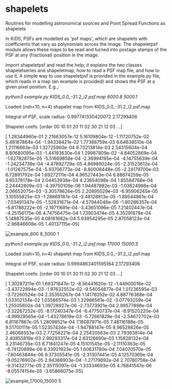 # shapelets
Routines for modelling astronomical sources and Point Spread Functions as shapelets

In KiDS, PSFs are modelled as 'psf maps', which are shapelets with coefficients that vary as polynomials across the image.
The shapeletpsf module allows these maps to be read and turned into postage stamps of the PSF at any (fractional) position in the image.

Import shapeletpsf and read the help; it explains the two classes shapeletseries and shapeletmap, how to read a PSF map file, and how to use it.
A simple way to use shapeletpsf is provided in the example.py file, which reads in a map (an example is provided) and shows the PSF at a given pixel position. E.g.,:

*python3 example.py KIDS_0.0_-31.2_i2.psf.map 6000.8 5000.1*

Loaded (nsh=10, n=4) shapelet map from KIDS_0.0_-31.2_i2.psf.map

Integral of PSF, scale radius: 0.997741330420072 2.17293406

Shapelet coefs: [order 00 10 01 20 11 02 30 21 12 03 ...]

[ 1.28344960e-01  2.21663057e-12  5.16109804e-12 -1.11720752e-02
  5.48167864e-04 -1.94338421e-02  1.77388759e-03  6.64638510e-04
  1.21116663e-03  1.32725960e-04  9.73213814e-03  2.54315604e-04
  8.80680095e-03 -1.44193630e-04  1.29987809e-02 -4.84052869e-04
 -1.62782875e-05 -5.51669858e-04 -2.36994195e-04 -4.14755639e-04
 -1.24234739e-04 -4.47892729e-05  4.86989024e-05 -2.31523612e-04
 -1.01267575e-04 -5.93706773e-04 -8.80008448e-05 -2.24179700e-03
  6.72891792e-04  1.69272111e-04  4.96527443e-04  6.88674259e-05
  4.65378178e-04  2.04453936e-04  4.23654098e-04  1.85584768e-04
  2.24442809e-03 -4.39750109e-06  1.94487892e-03 -1.03624986e-04
  2.06652075e-03 -3.30578626e-05  2.20895029e-03 -6.95906245e-05
  3.10555825e-03 -1.28869187e-04 -2.48128813e-05 -1.89544861e-04
 -7.03491347e-05 -1.52831671e-04 -4.57944046e-06 -1.80286357e-04
 -6.81788222e-05 -2.19711691e-04 -3.43651096e-05  7.21402447e-04
 -4.25156175e-06  4.74756475e-04  1.73903474e-05  4.35291878e-04
  5.14887535e-05  4.08161682e-04  5.93954295e-05  2.87058123e-04
 -2.96846608e-05  1.40137115e-05]

![example_600 8_5000 1](https://user-images.githubusercontent.com/6078683/182646093-832cfb69-35ff-4252-a561-5f139fd219cb.png)


*python3 example.py KIDS_0.0_-31.2_i2.psf.map 17000 15000.5*

Loaded (nsh=10, n=4) shapelet map from KIDS_0.0_-31.2_i2.psf.map

Integral of PSF, scale radius: 0.9994863401595164 2.17293406

Shapelet coefs: [order 00 10 01 20 11 02 30 21 12 03 ...]

[ 1.30287211e-01  1.69371847e-12 -8.56441620e-12 -1.44900016e-02
 -3.43722894e-03 -1.97632552e-02 -9.54054877e-04  1.01236595e-03
 -3.72260524e-04  2.35350267e-04  1.14176052e-02  4.88776368e-04
  1.03302134e-02  1.03566574e-03  1.32986561e-02 -3.07793259e-04
  1.25505602e-04  1.39728927e-06 -2.73773921e-04  2.99577898e-04
 -3.32267252e-05 -8.17240347e-04 -6.47750737e-04 -8.91520220e-04
 -4.99929565e-04 -1.43278619e-03 -5.72661828e-04 -2.54672702e-03
  6.81167867e-05  1.28098521e-04  7.18087971e-05  7.46116188e-05
  9.51700111e-05  1.52357434e-04 -1.94788147e-05  8.96528826e-05
  2.46068553e-03  2.77258221e-04  2.25420563e-03  2.79363814e-04
  2.40855819e-03  2.99293317e-04  2.63126690e-03  1.15828132e-04
  3.23146735e-03  8.71841247e-05  4.15101545e-05 -2.11110363e-05
 -6.74120699e-06  6.33921923e-05  1.60631780e-04  7.04070570e-05
 -7.80463844e-06  9.37305541e-05 -2.31307441e-05  4.12570369e-04
 -9.05276902e-05  2.94388903e-04 -1.27179892e-04  2.70780758e-04
 -9.31432771e-05  2.35115097e-04 -1.33334693e-05  4.76841547e-06
 -8.05574154e-05 -3.65866075e-05]
                            
![example_17000_15000 5](https://user-images.githubusercontent.com/6078683/182646126-fd4af06b-0d0b-46aa-84b6-bf08c6cf124b.png)
